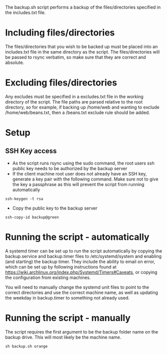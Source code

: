 The backup.sh script performs a backup of the files/directories specified in the includes.txt file.

# Including files/directories
The files/directories that you wish to be backed up must be placed into an includes.txt file in the same directory as the script. The files/directories will be passed to rsync verbatim, so make sure that they are correct and absolute.

# Excluding files/directories
Any excludes must be specified in a excludes.txt file in the working directory of the script. The file paths are parsed relative to the root directory, so for example, if backing up /home/web and wanting to exclude /home/web/beans.txt, then a /beans.txt exclude rule should be added.

# Setup
## SSH Key access
- As the script runs rsync using the sudo command, the root users ssh public key needs to be authorized by the backup server
- If the client machine root user does not already have an SSH key, generate a key pair with the following command. Make sure not to give the key a passphrase as this will prevent the script from running automatically
```
ssh-keygen -t rsa
```
- Copy the public key to the backup server
```
ssh-copy-id backup@green
```

# Running the script - automatically
A systemd timer can be set up to run the script automatically by copying the backup.service and backup.timer files to /etc/systemd/system and enabling (and starting) the backup timer. They include the ability to email on error, which can be set up by following instructions found at https://wiki.archlinux.org/index.php/Systemd/Timers#Caveats, or copying the configuration from existing machines.

You will need to manually change the systemd unit files to point to the correct directories and use the correct machine name, as well as updating the weekday in backup.timer to something not already used.

# Running the script - manually
The script requires the first argument to be the backup folder name on the backup drive. This will most likely be the machine name.
```
sh backup.sh orange
```
